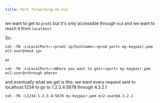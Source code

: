 ```yaml
---
title: Port forwarding on ec2
---
```

we want to get to `prod1`
but it's only accessible through `mid`
and we want to reach it from `localhost`

So:

```
ssh -fN -L<LocalPort>:<prod1 ip/hostname>:<prod port> my-keypair.pem ec2-user@<mid ip>
```

or

```
ssh -fN -L<LocalPort>:<Where you want to get>:<port> my-keypair.pem ec2-user@<through where>
```

and eventually what we get is this: we want every request sent to localhost:1234 to go to 1.2.3.4:5678 through 4.3.2.1

```
ssh -fN -L1234:1.2.3.4:5678 my-keypair.pem ec2-user@4.3.2.1
```




